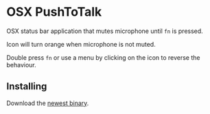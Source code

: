 # OSX PushToTalk

OSX status bar application that mutes microphone until `fn` is pressed.

Icon will turn orange when microphone is not muted.

Double press `fn` or use a menu by clicking on the icon to reverse the behaviour.

## Installing

Download the [newest binary](https://github.com/ollisulopuisto/osx-push-to-talk/releases/latest).
